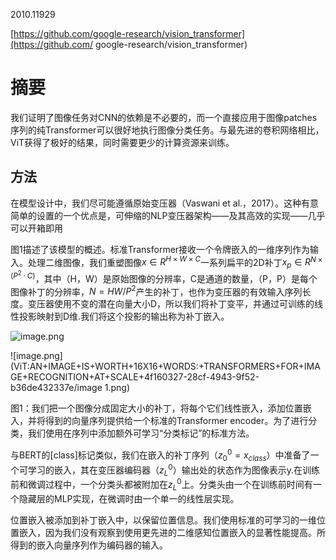 2010.11929

[https://github.com/google-research/vision_transformer](https://github.com/
google-research/vision_transformer)

# 摘要

我们证明了图像任务对CNN的依赖是不必要的，而一个直接应用于图像patches序列的纯Transformer可以很好地执行图像分类任务。与最先进的卷积网络相比，ViT获得了极好的结果，同时需要更少的计算资源来训练。

## 方法

在模型设计中，我们尽可能遵循原始变压器（Vaswani et al.，2017）。这种有意简单的设置的一个优点是，可伸缩的NLP变压器架构——及其高效的实现——几乎可以开箱即用

图1描述了该模型的概述。标准Transformer接收一个令牌嵌入的一维序列作为输入。处理二维图像，我们重塑图像$x∈R^{H×W×C}$一系列扁平的2D补丁$x_p∈R^{N×(P^2·C)}$，其中（H，W）是原始图像的分辨率，C是通道的数量，（P，P）是每个图像补丁的分辨率，$N=HW/P^2$产生的补丁，也作为变压器的有效输入序列长度。变压器使用不变的潜在向量大小D，所以我们将补丁变平，并通过可训练的线性投影映射到D维.我们将这个投影的输出称为补丁嵌入。

![image.png](ViT:AN+IMAGE+IS+WORTH+16X16+WORDS:+TRANSFORMERS+FOR+IMAGE+RECOGNITION+AT+SCALE+4f160327-28cf-4943-9f52-b36de432337e/image.png)

![image.png](ViT:AN+IMAGE+IS+WORTH+16X16+WORDS:+TRANSFORMERS+FOR+IMAGE+RECOGNITION+AT+SCALE+4f160327-28cf-4943-9f52-b36de432337e/image 1.png)

图1：我们把一个图像分成固定大小的补丁，将每个它们线性嵌入，添加位置嵌入，并将得到的向量序列提供给一个标准的Transformer encoder。为了进行分类，我们使用在序列中添加额外可学习“分类标记”的标准方法。

与BERT的[class]标记类似，我们在嵌入的补丁序列（$z^0_0 = x_{class}$）中准备了一个可学习的嵌入，其在变压器编码器（$z^0_L$）输出处的状态作为图像表示y.在训练前和微调过程中，一个分类头都被附加在$z^0_L$上。分类头由一个在训练前时间有一个隐藏层的MLP实现，在微调时由一个单一的线性层实现。

位置嵌入被添加到补丁嵌入中，以保留位置信息。我们使用标准的可学习的一维位置嵌入，因为我们没有观察到使用更先进的二维感知位置嵌入的显著性能提高。所得到的嵌入向量序列作为编码器的输入。

